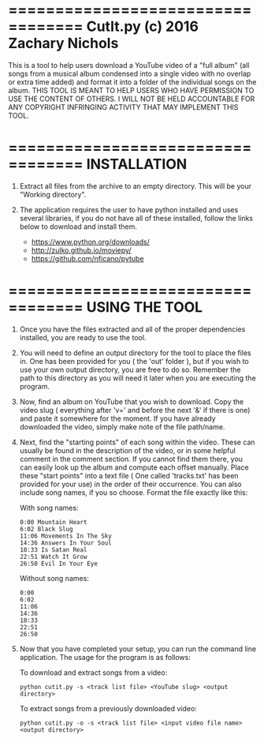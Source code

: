 ==================================
CutIt.py (c) 2016 Zachary Nichols
==================================

This is a tool to help users download a YouTube video of a "full album" (all songs from a musical album condensed into a single video with no overlap or extra time added) and format it into a folder of the individual songs on the album. THIS TOOL IS MEANT TO HELP USERS WHO HAVE PERMISSION TO USE THE CONTENT OF OTHERS. I WILL NOT BE HELD ACCOUNTABLE FOR ANY COPYRIGHT INFRINGING ACTIVITY THAT MAY IMPLEMENT THIS TOOL.

==================================
INSTALLATION
==================================
1. Extract all files from the archive to an empty directory. This will be your "Working directory".
2. The application requires the user to have python installed and uses several libraries, if you do not have all of these installed, follow the links below to download and install them.

	+ https://www.python.org/downloads/
	+ http://zulko.github.io/moviepy/
	+ https://github.com/nficano/pytube

==================================
USING THE TOOL
==================================
1. Once you have the files extracted and all of the proper dependencies installed, you are ready to use the tool.
2. You will need to define an output directory for the tool to place the files in. One has been provided for you ( the 'out' folder ), but if you wish to use your own output directory, you are free to do so. Remember the path to this directory as you will need it later when you are executing the program.
3. Now, find an album on YouTube that you wish to download. Copy the video slug ( everything after 'v=' and before the next '&' if there is one) and paste it somewhere for the moment. If you have already downloaded the video, simply make note of the file path/name.
4. Next, find the "starting points" of each song within the video. These can usually be found in the description of the video, or in some helpful comment in the comment section. If you cannot find them there, you can easily look up the album and compute each offset manually. Place these "start points" into a text file ( One called 'tracks.txt' has been provided for your use) in the order of their occurrence. You can also include song names, if you so choose. Format the file exactly like this:
	
	With song names:
	```
	0:00 Mountain Heart 
	6:02 Black Slug 
	11:06 Movements In The Sky 
	14:36 Answers In Your Soul 
	18:33 Is Satan Real 
	22:51 Watch It Grow 
	26:50 Evil In Your Eye
	```
	Without song names:
	```
	0:00
	6:02
	11:06
	14:36
	18:33
	22:51
	26:50
	```
5. Now that you have completed your setup, you can run the command line application. The usage for the program is as follows:

   	To download and extract songs from a video:
	```
	python cutit.py -s <track list file> <YouTube slug> <output directory>
	```
	To extract songs from a previously downloaded video:
	```
	python cutit.py -o -s <track list file> <input video file name> <output directory>
	```
